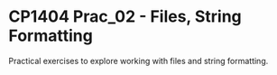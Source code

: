 # CP1404 Prac_02 - Files, String Formatting
Practical exercises to explore working with files and string formatting.
